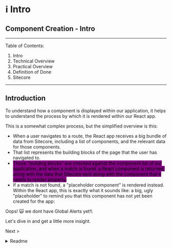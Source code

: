 # ℹ Intro

## Component Creation - Intro

---

Table of Contents:

1. Intro
2. Technical Overview
3. Practical Overview
4. Definition of Done
5. Sitecore

---

## Introduction

To understand how a component is displayed within our application, it helps to understand the process by which it is rendered within our React app.

This is a somewhat complex process, but the simplified overview is this:

- When a user navigates to a route, the React app receives a big bundle of data from Sitecore, including a list of components, and the relevant data for those components.
- That list represents the building blocks of the page that the user has navigated to.
- <mark style="background-color:purple;">Those "building blocks" are checked against the component list of our application, and when a match is found, a React component is returned, along with the data that Sitecore sent along with the component that it needs to render properly.</mark>
- If a match is not found, a "placeholder component" is rendered instead. Within the React app, this is exactly what it sounds like: a big, ugly "placeholder" to remind you that this component has not yet been created for the app:

Oops! 🙀 we dont have Global Alerts yet!\\

Let's dive in and get a little more insight.

Next >

<details>

<summary>Readme</summary>

:leftwards_arrow_with_hook:[ Basics](intro.md)

**Component Creation**

[Intro](intro.md)

[Practical Overview](practicaloverview.md)

[Technical Overview](technicaloverview.md)

[Typescript](../../website/typescript/)

[Sitecore](../../website/creating-components/sitecore/)

[Definition of Done](definitionofdone.md)

Analytics

Composition

</details>
